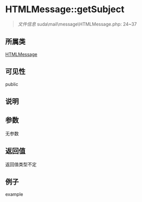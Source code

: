 # HTMLMessage::getSubject



> *文件信息* suda\mail\message\HTMLMessage.php: 24~37

## 所属类 

[HTMLMessage](../HTMLMessage.md)

## 可见性

 public 

## 说明




## 参数


无参数


## 返回值

返回值类型不定


## 例子

example
